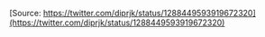 [Source: https://twitter.com/diprjk/status/1288449593919672320](https://twitter.com/diprjk/status/1288449593919672320)